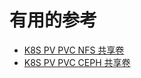 

# 有用的参考

* [K8S PV PVC NFS 共享卷](http://www.dev-share.top/2019/12/19/k8s-pv-pvc-nfs-%e5%85%b1%e4%ba%ab%e5%8d%b7/)
* [K8S PV PVC CEPH 共享卷](http://www.dev-share.top/2019/12/27/k8s-pv-pvc-ceph-%e5%85%b1%e4%ba%ab%e5%8d%b7/)
